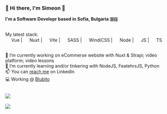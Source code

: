 ### 👋 Hi there, I'm Simeon 🤖

**I'm a Software Developr based in Sofia, Bulgaria 🇧🇬**

\
My latest stack:\
<span>
<img src="https://cdn.jsdelivr.net/npm/simple-icons@6.7.0/icons/vuedotjs.svg" width="15"/>
Vue
</span> | 
<span>
<img src="https://cdn.jsdelivr.net/npm/simple-icons@6.7.0/icons/nuxtdotjs.svg" width="15"/>
Nuxt
</span> | 
<span>
<img src="https://cdn.jsdelivr.net/npm/simple-icons@6.7.0/icons/vite.svg" width="15"/>
Vite
</span> | 
<span>
<img src="https://cdn.jsdelivr.net/npm/simple-icons@6.7.0/icons/sass.svg" width="15"/>
SASS
</span> | 
<span>
<img src="https://cdn.jsdelivr.net/npm/simple-icons@6.7.0/icons/windicss.svg" width="15"/>
WindiCSS
</span> | 
<span>
<img src="https://cdn.jsdelivr.net/npm/simple-icons@6.7.0/icons/nodedotjs.svg" width="15"/>
Node
</span> | 
<span>
<img src="https://cdn.jsdelivr.net/npm/simple-icons@6.7.0/icons/javascript.svg" width="15"/>
JS
</span> | 
<span>
<img src="https://cdn.jsdelivr.net/npm/simple-icons@6.7.0/icons/typescript.svg" width="15"/>
TS
</span>


\
🔨 I’m currently working on eCommerse website with Nuxt & Strapi; video platform; video lessons\
📖 I’m currently learning and/or tinkering with NodeJS, FeatehrsJS, Python\
📫 You can [reach me](https://www.linkedin.com/in/simeonpetrov5) on LinkedIn\
💻 Working @ [Blubito](https://www.linkedin.com/company/blubito)


<br/>
<a href="https://github.com/simeon-petrov-5">
  <img align="center" src="https://github-readme-stats.vercel.app/api/top-langs/?username=simeon-petrov-5&layout=compact&theme=vue" />
</a>
<br/>
<br/>
<a href="https://github.com/simeon-petrov-5">
  <img align="center" src="https://github-readme-stats.vercel.app/api?username=simeon-petrov-5&show_icons=true&hide_title=true&count_private=true&theme=vue" />
</a>

